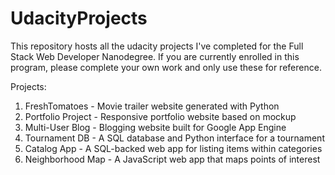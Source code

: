 # UdacityProjects

This repository hosts all the udacity projects I've completed for the Full Stack Web Developer Nanodegree. If you are currently enrolled in this program, please complete your own work and only use these for reference.

Projects:

1. FreshTomatoes - Movie trailer website generated with Python
2. Portfolio Project - Responsive portfolio website based on mockup
3. Multi-User Blog - Blogging website built for Google App Engine
4. Tournament DB - A SQL database and Python interface for a tournament
5. Catalog App - A SQL-backed web app for listing items within categories
6. Neighborhood Map - A JavaScript web app that maps points of interest